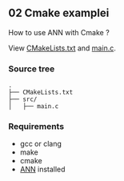 ## 02 Cmake examplei

How to use ANN with Cmake ?

View [CMakeLists.txt](CMakeLists.txt) and [main.c](src/main.c).

### Source tree
```
.
├── CMakeLists.txt
├── src/
│   ├── main.c
```

### Requirements

- gcc or clang
- make
- cmake
- [ANN](https://gitlab.com/cedricfarinazzo/adaptativeneuralnetwork) installed

